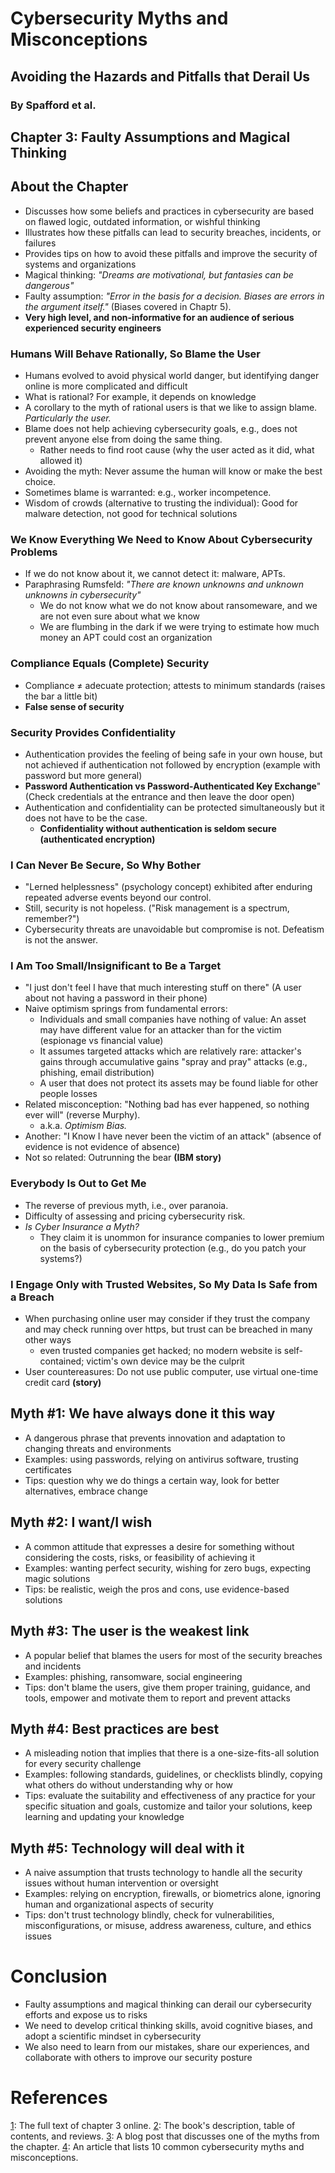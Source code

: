 # Cybersecurity Myths and Misconceptions
## Avoiding the Hazards and Pitfalls that Derail Us
### By Spafford et al.

## Chapter 3: Faulty Assumptions and Magical Thinking

## About the Chapter
* Discusses how some beliefs and practices in cybersecurity are based on flawed logic, outdated information, or wishful thinking
* Illustrates how these pitfalls can lead to security breaches, incidents, or failures
* Provides tips on how to avoid these pitfalls and improve the security of systems and organizations
* Magical thinking: _"Dreams are motivational, but fantasies can be dangerous"_
* Faulty assumption: _"Error in the basis for a decision. Biases are errors in the argument itself."_ (Biases covered in Chaptr 5).
* __Very high level, and non-informative for an audience of serious experienced security engineers__ 

### Humans Will Behave Rationally, So Blame the User

* Humans evolved to avoid physical world danger, but identifying danger online is more complicated and difficult
* What is rational? For example, it depends on knowledge
* A corollary to the myth of rational users is that we like to assign blame. _Particularly the user._
* Blame does not help achieving cybersecurity goals, e.g., does not prevent anyone else from doing the same thing.
  * Rather needs to find root cause (why the user acted as it did, what allowed it)
* Avoiding the myth: Never assume the human will know or make the best choice.
* Sometimes blame is warranted: e.g., worker incompetence.
* Wisdom of crowds (alternative to trusting the individual): Good for malware detection, not good for technical solutions

### We Know Everything We Need to Know About Cybersecurity Problems

* If we do not know about it, we cannot detect it: malware, APTs.
* Paraphrasing Rumsfeld: _"There are known unknowns and unknown unknowns in cybersecurity"_
  * We do not know what we do not know about ransomeware, and we are not even sure about what we know
  * We are flumbing in the dark if we were trying to estimate how much money an APT could cost an organization
 
### Compliance Equals (Complete) Security

* Compliance $\ne$ adecuate protection; attests to minimum standards (raises the bar a little bit)
* __False sense of security__

### Security Provides Confidentiality

* Authentication provides the feeling of being safe in your own house, but not achieved if authentication not followed by encryption (example with password but more general)
* __Password Authentication vs Password-Authenticated Key Exchange__" (Check credentials at the entrance and then leave the door open)
* Authentication and confidentiality can be protected simultaneously but it does not have to be the case.
  * __Confidentiality without authentication is seldom secure (authenticated encryption)__

### I Can Never Be Secure, So Why Bother
* "Lerned helplessness" (psychology concept) exhibited after enduring repeated adverse events beyond our control.
* Still, security is not hopeless. ("Risk management is a spectrum, remember?")
* Cybersecurity threats are unavoidable but compromise is not. Defeatism is not the answer.

### I Am Too Small/Insignificant to Be a Target
* "I just don't feel I have that much interesting stuff on there" (A user about not having a password in their phone)
* Naive optimism springs from fundamental errors:
  * Individuals and small companies have nothing of value: An asset may have different value for an attacker than for the victim (espionage vs financial value)
  * It assumes targeted attacks which are relatively rare: attacker's gains through accumulative gains "spray and pray" attacks (e.g., phishing, email distribution)
  * A user that does not protect its assets may be found liable for other people losses
* Related misconception: "Nothing bad has ever happened, so nothing ever will" (reverse Murphy).
     * a.k.a. _Optimism Bias._
* Another: "I Know I have never been the victim of an attack" (absence of evidence is not evidence of absence)
* Not so related: Outrunning the bear __(IBM story)__

### Everybody Is Out to Get Me
* The reverse of previous myth, i.e., over paranoia.
* Difficulty of assessing and pricing cybersecurity risk.
* _Is Cyber Insurance a Myth?_
  * They claim it is unommon for insurance companies to lower premium on the basis of cybersecurity protection (e.g., do you patch your systems?)

### I Engage Only with Trusted Websites, So My Data Is Safe from a Breach

* When purchasing online user may consider if they trust the company and may check running over https, but trust can be breached in many other ways
  * even trusted companies get hacked; no modern website is self-contained; victim's own device may be the culprit
* User countereasures: Do not use public computer, use virtual one-time credit card __(story)__

###
##

## Myth #1: We have always done it this way
* A dangerous phrase that prevents innovation and adaptation to changing threats and environments
* Examples: using passwords, relying on antivirus software, trusting certificates
* Tips: question why we do things a certain way, look for better alternatives, embrace change



## Myth #2: I want/I wish
* A common attitude that expresses a desire for something without considering the costs, risks, or feasibility of achieving it
* Examples: wanting perfect security, wishing for zero bugs, expecting magic solutions
* Tips: be realistic, weigh the pros and cons, use evidence-based solutions



## Myth #3: The user is the weakest link
* A popular belief that blames the users for most of the security breaches and incidents
* Examples: phishing, ransomware, social engineering
* Tips: don't blame the users, give them proper training, guidance, and tools, empower and motivate them to report and prevent attacks



## Myth #4: Best practices are best
* A misleading notion that implies that there is a one-size-fits-all solution for every security challenge
* Examples: following standards, guidelines, or checklists blindly, copying what others do without understanding why or how
* Tips: evaluate the suitability and effectiveness of any practice for your specific situation and goals, customize and tailor your solutions, keep learning and updating your knowledge



## Myth #5: Technology will deal with it
* A naive assumption that trusts technology to handle all the security issues without human intervention or oversight
* Examples: relying on encryption, firewalls, or biometrics alone, ignoring human and organizational aspects of security
* Tips: don't trust technology blindly, check for vulnerabilities, misconfigurations, or misuse, address awareness, culture, and ethics issues



# Conclusion
* Faulty assumptions and magical thinking can derail our cybersecurity efforts and expose us to risks
* We need to develop critical thinking skills, avoid cognitive biases, and adopt a scientific mindset in cybersecurity
* We also need to learn from our mistakes, share our experiences, and collaborate with others to improve our security posture



# References
[1](https://blog.flipsnack.com/how-to-make-a-book-presentation/): The full text of chapter 3 online.
[2](https://www.slidescarnival.com/tag/book): The book's description, table of contents, and reviews.
[3](https://monsterspost.com/book-powerpoint-templates/): A blog post that discusses one of the myths from the chapter.
[4](https://www.ispringsolutions.com/blog/how-to-structure-a-powerpoint-presentation): An article that lists 10 common cybersecurity myths and misconceptions.

